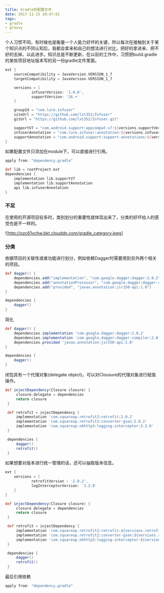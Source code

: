 ```yaml
---
title: Gradle的配置文件
date: 2017-11-15 10:47:01
tags:
- gradle
- groovy
---
```

个人习惯不同，有时候也是衡量一个人能力好坏的关键，所以每次在接触到关于某个知识点的不同认知后，我都会拿来和自己的想法进行对比，把好的拿进来、把不好的去掉，以此进步。知识总是不断更新，在以前的工作中，习惯把build.gradle的某些项目地址版本写的另一份gradle文件里面。
```groovy
ext {
    sourceCompatibility = JavaVersion.VERSION_1_7
    targetCompatibility = JavaVersion.VERSION_1_7

    versions = [
            infuserVersion: '1.0.0',
            supportVersion: '26.+'
    ]

    groupId = "com.lure.infuser"
    siteUrl = "https://github.com/lxt352/Infuser"
    gitUrl = "https://github.com/lxt352/Infuser.git"

    supportV7 = "com.android.support:appcompat-v7:${versions.supportVersion}"
    infuserAnnotation = "com.lure.infuser:annotation:${versions.infuserVersion}"
    supportAnnotation = "com.android.support:support-annotations:${versions.supportVersion}"
}
```
<!-- more -->
如果配置文件只添加在module下，可以直接进行引用。
```groovy
apply from: "dependency.gradle"

def lib = rootProject.ext
dependencies {
    implementation lib.supportV7
    implementation lib.supportAnnotation
    api lib.infuserAnnotation
}
```
### 不足
在使用的开源项目较多时，类别划分的重要性就体现出来了，分类的好坏给人的感觉也是不一样的。

![http://ozc61ychw.bkt.clouddn.com/gradle_category.jpeg]

### 分类
 依据项目的关联性或者功能进行划分，例如依赖Dagger时需要用到另外两个相关的项目。
```groovy
def dagger() {
    dependencies.add("implementation", "com.google.dagger:dagger:2.0.2")
    dependencies.add("annotationProcessor", "com.google.dagger:dagger-compiler:2.0.2")
    dependencies.add("provided", "javax.annotation:jsr250-api:1.0")
}

dependencies {
    dagger()
}
```
简化
```groovy
def dagger() {
    dependencies.implementation 'com.google.dagger:dagger:2.0.2'
    dependencies.implementation 'com.google.dagger:dagger-compiler:2.0.2'
    dependencies.provided 'javax.annotation:jsr250-api:1.0'
}

dependencies {
    dagger()
}
```
 闭包具有一个代理对象(delegate object)，可以对Clousure的代理对象进行赋值操作。
```groovy
def injectDependency(Closure closure) {
     closure.delegate = dependencies
     return closure
 }

 def retrofit = injectDependency {
     implementation 'com.squareup.retrofit2:retrofit:2.0.2'
     implementation 'com.squareup.retrofit2:converter-gson:2.0.2'
     implementation 'com.squareup.okhttp3:logging-interceptor:3.2.0'
 }

 dependencies {
     dagger()
     retrofit()
 }
```
 如果想要对版本进行统一管理的话，还可以抽取版本信息。
```groovy
ext {
    versions = [
            retrofitVersion : '2.0.2',
            logInterceptorVersion: '3.2.0'
    ]
}

def injectDependency(Closure closure) {
     closure.delegate = dependencies
     return closure
 }

 def retrofit = injectDependency {
     implementation 'com.squareup.retrofit2:retrofit:${versions.retrofitVersion}'
     implementation 'com.squareup.retrofit2:converter-gson:${versions.retrofitVersion}'
     implementation 'com.squareup.okhttp3:logging-interceptor:${versions.logInterceptorVersion}'
 }

 dependencies {
     dagger()
     retrofit()
 }
```
最后引用依赖
```groovy
apply from: "dependency.gradle"
```
